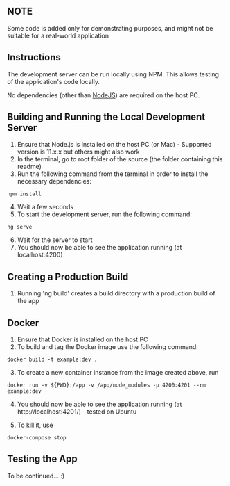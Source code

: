 ## NOTE
Some code is added only for demonstrating purposes, and might not be suitable for a real-world application

## Instructions
The development server can be run locally using NPM. This allows testing of the application's code locally.

No dependencies (other than [NodeJS](https://nodejs.org/)) are required on the host PC.

## Building and Running the Local Development Server
1. Ensure that Node.js is installed on the host PC (or Mac) - Supported version is 11.x.x but others might also work
2. In the terminal, go to root folder of the source (the folder containing this readme)
3. Run the following command from the terminal in order to install the necessary dependencies:
```
npm install
```
4. Wait a few seconds
5. To start the development server, run the following command:
```
ng serve
```
6. Wait for the server to start
7. You should now be able to see the application running (at localhost:4200)

## Creating a Production Build
1. Running 'ng build' creates a build directory with a production build of the app

## Docker
1. Ensure that Docker is installed on the host PC
2. To build and tag the Docker image use the following command:
```
docker build -t example:dev .
```
3. To create a new container instance from the image created above, run
```
docker run -v ${PWD}:/app -v /app/node_modules -p 4200:4201 --rm example:dev
```
4. You should now be able to see the application running (at http://localhost:4201/) - tested on Ubuntu

5. To kill it, use 
```
docker-compose stop
```

## Testing the App
To be continued... :)